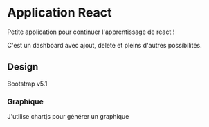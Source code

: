 # Application React

Petite application pour continuer l'apprentissage de react !

C'est un dashboard avec ajout, delete et pleins d'autres possibilités.

## Design

Bootstrap v5.1

### Graphique

J'utilise chartjs pour générer un graphique
